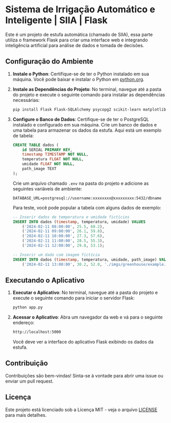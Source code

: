 # Sistema de Irrigação Automático e Inteligente | SIIA | Flask

Este é um projeto de estufa automática (chamado de SIIA), essa parte utiliza o framework Flask para criar uma interface web e integrando inteligência artificial para análise de dados e tomada de decisões.

## Configuração do Ambiente

1. **Instale o Python**: Certifique-se de ter o Python instalado em sua máquina. Você pode baixar e instalar o Python em [python.org](https://www.python.org/).

2. **Instale as Dependências do Projeto**: No terminal, navegue até a pasta do projeto e execute o seguinte comando para instalar as dependências necessárias:

    ```bash
    pip install Flask Flask-SQLAlchemy psycopg2 scikit-learn matplotlib opencv-python-headless
    ```

3. **Configure o Banco de Dados**: Certifique-se de ter o PostgreSQL instalado e configurado em sua máquina. Crie um banco de dados e uma tabela para armazenar os dados da estufa. Aqui está um exemplo de tabela:

    ```sql
    CREATE TABLE dados (
        id SERIAL PRIMARY KEY,
        timestamp TIMESTAMP NOT NULL,
        temperatura FLOAT NOT NULL,
        umidade FLOAT NOT NULL,
        path_image TEXT
    );
    ```

    Crie um arquivo chamado `.env` na pasta do projeto e adicione as seguintes variáveis de ambiente:

    ```env
    DATABASE_URL=postgresql://username:xxxxxxxx@xxxxxxxxx:5432/dbname
    ```

    Para teste, você pode popular a tabela com alguns dados de exemplo:

    ```sql
    -- Inserir dados de temperatura e umidade fictícios
    INSERT INTO dados (timestamp, temperatura, umidade) VALUES
        ('2024-02-11 08:00:00', 25.5, 60.2),
        ('2024-02-11 09:00:00', 26.1, 59.8),
        ('2024-02-11 10:00:00', 27.3, 57.6),
        ('2024-02-11 11:00:00', 28.5, 55.3),
        ('2024-02-11 12:00:00', 29.8, 53.1);

    -- Inserir um dado com imagem fictícia
    INSERT INTO dados (timestamp, temperatura, umidade, path_image) VALUES
        ('2024-02-11 13:00:00', 30.2, 52.0, './imgs/greenhouse/example.jpg');
    ```

## Executando o Aplicativo

1. **Executar o Aplicativo**: No terminal, navegue até a pasta do projeto e execute o seguinte comando para iniciar o servidor Flask:

    ```bash
    python app.py
    ```

2. **Acessar o Aplicativo**: Abra um navegador da web e vá para o seguinte endereço:

    ```bash
    http://localhost:5000
    ```

    Você deve ver a interface do aplicativo Flask exibindo os dados da estufa.

## Contribuição

Contribuições são bem-vindas! Sinta-se à vontade para abrir uma issue ou enviar um pull request.

## Licença

Este projeto está licenciado sob a Licença MIT - veja o arquivo [LICENSE](LICENSE) para mais detalhes.
